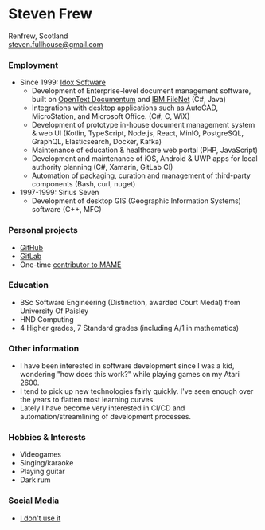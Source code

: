 # Steven Frew
Renfrew, Scotland \
steven.fullhouse@gmail.com

### Employment
* Since 1999: [Idox Software](https://www.idoxgroup.com/)
  * Development of Enterprise-level document management software, built on [OpenText Documentum](https://www.opentext.com/products-and-solutions/products/enterprise-content-management/documentum-platform) and [IBM FileNet](https://www.ibm.com/uk-en/products/filenet-content-manager) (C#, Java)
  * Integrations with desktop applications such as AutoCAD, MicroStation, and Microsoft Office. (C#, C, WiX)
  * Development of prototype in-house document management system & web UI (Kotlin, TypeScript, Node.js, React, MinIO, PostgreSQL, GraphQL, Elasticsearch, Docker, Kafka)
  * Maintenance of education & healthcare web portal (PHP, JavaScript)
  * Development and maintenance of iOS, Android & UWP apps for local authority planning (C#, Xamarin, GitLab CI)
  * Automation of packaging, curation and management of third-party components (Bash, curl, nuget)
* 1997-1999: Sirius Seven
  * Development of desktop GIS (Geographic Information Systems) software (C++, MFC)

### Personal projects
* [GitHub](https://github.com/peeveen?tab=repositories)
* [GitLab](https://gitlab.com/users/peeveen/projects)
* One-time [contributor to MAME](https://wiki.mamedev.org/index.php/MAME_0.34b1)

### Education
* BSc Software Engineering (Distinction, awarded Court Medal) from University Of Paisley
* HND Computing
* 4 Higher grades, 7 Standard grades (including A/1 in mathematics)

### Other information
* I have been interested in software development since I was a kid, wondering "how does this work?" while playing games on my Atari 2600.
* I tend to pick up new technologies fairly quickly. I've seen enough over the years to flatten most learning curves.
* Lately I have become very interested in CI/CD and automation/streamlining of development processes.

### Hobbies & Interests
* Videogames
* Singing/karaoke
* Playing guitar
* Dark rum

### Social Media
* [I don't use it](https://www.youtube.com/watch?v=cDGlN6mluGA)
